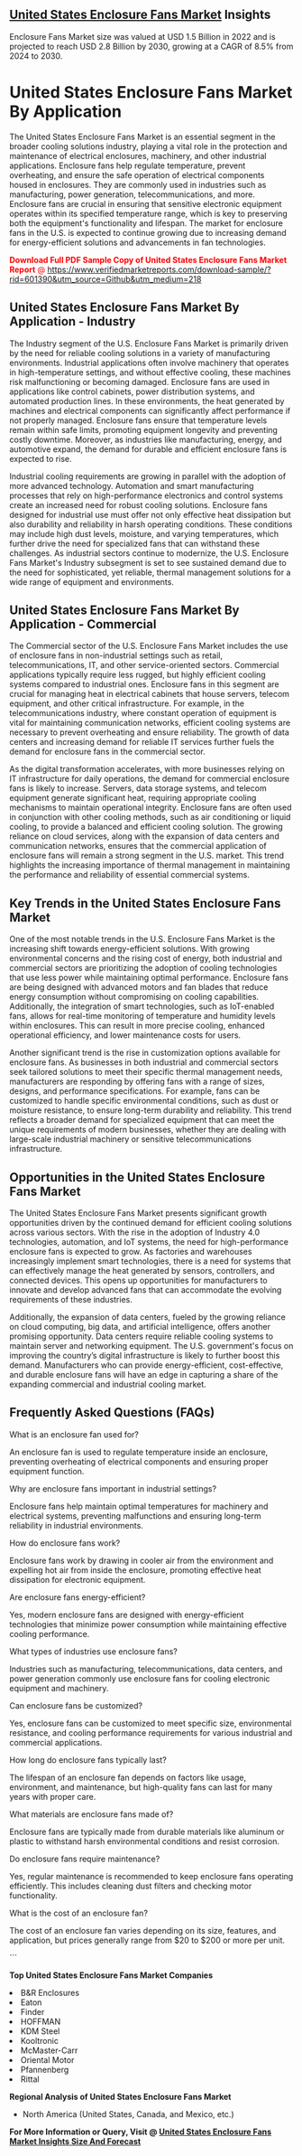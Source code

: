 <h2><a href="https://www.verifiedmarketreports.com/download-sample/?rid=601390&amp;utm_source=Github&amp;utm_medium=218" target="_blank">United States Enclosure Fans Market</a> Insights</h2><p>Enclosure Fans Market size was valued at USD 1.5 Billion in 2022 and is projected to reach USD 2.8 Billion by 2030, growing at a CAGR of 8.5% from 2024 to 2030.</p><p> <h1>United States Enclosure Fans Market By Application</h1> <p>The United States Enclosure Fans Market is an essential segment in the broader cooling solutions industry, playing a vital role in the protection and maintenance of electrical enclosures, machinery, and other industrial applications. Enclosure fans help regulate temperature, prevent overheating, and ensure the safe operation of electrical components housed in enclosures. They are commonly used in industries such as manufacturing, power generation, telecommunications, and more. Enclosure fans are crucial in ensuring that sensitive electronic equipment operates within its specified temperature range, which is key to preserving both the equipment's functionality and lifespan. The market for enclosure fans in the U.S. is expected to continue growing due to increasing demand for energy-efficient solutions and advancements in fan technologies. <p><span class=""><span style="color: #ff0000;"><strong>Download Full PDF Sample Copy of United States Enclosure Fans Market Report</strong> @ </span><a href="https://www.verifiedmarketreports.com/download-sample/?rid=601390&amp;utm_source=Github&amp;utm_medium=218" target="_blank">https://www.verifiedmarketreports.com/download-sample/?rid=601390&amp;utm_source=Github&amp;utm_medium=218</a></span></p></p> <h2>United States Enclosure Fans Market By Application - Industry</h2> <p>The Industry segment of the U.S. Enclosure Fans Market is primarily driven by the need for reliable cooling solutions in a variety of manufacturing environments. Industrial applications often involve machinery that operates in high-temperature settings, and without effective cooling, these machines risk malfunctioning or becoming damaged. Enclosure fans are used in applications like control cabinets, power distribution systems, and automated production lines. In these environments, the heat generated by machines and electrical components can significantly affect performance if not properly managed. Enclosure fans ensure that temperature levels remain within safe limits, promoting equipment longevity and preventing costly downtime. Moreover, as industries like manufacturing, energy, and automotive expand, the demand for durable and efficient enclosure fans is expected to rise. <p>Industrial cooling requirements are growing in parallel with the adoption of more advanced technology. Automation and smart manufacturing processes that rely on high-performance electronics and control systems create an increased need for robust cooling solutions. Enclosure fans designed for industrial use must offer not only effective heat dissipation but also durability and reliability in harsh operating conditions. These conditions may include high dust levels, moisture, and varying temperatures, which further drive the need for specialized fans that can withstand these challenges. As industrial sectors continue to modernize, the U.S. Enclosure Fans Market's Industry subsegment is set to see sustained demand due to the need for sophisticated, yet reliable, thermal management solutions for a wide range of equipment and environments.</p> <h2>United States Enclosure Fans Market By Application - Commercial</h2> <p>The Commercial sector of the U.S. Enclosure Fans Market includes the use of enclosure fans in non-industrial settings such as retail, telecommunications, IT, and other service-oriented sectors. Commercial applications typically require less rugged, but highly efficient cooling systems compared to industrial ones. Enclosure fans in this segment are crucial for managing heat in electrical cabinets that house servers, telecom equipment, and other critical infrastructure. For example, in the telecommunications industry, where constant operation of equipment is vital for maintaining communication networks, efficient cooling systems are necessary to prevent overheating and ensure reliability. The growth of data centers and increasing demand for reliable IT services further fuels the demand for enclosure fans in the commercial sector. <p>As the digital transformation accelerates, with more businesses relying on IT infrastructure for daily operations, the demand for commercial enclosure fans is likely to increase. Servers, data storage systems, and telecom equipment generate significant heat, requiring appropriate cooling mechanisms to maintain operational integrity. Enclosure fans are often used in conjunction with other cooling methods, such as air conditioning or liquid cooling, to provide a balanced and efficient cooling solution. The growing reliance on cloud services, along with the expansion of data centers and communication networks, ensures that the commercial application of enclosure fans will remain a strong segment in the U.S. market. This trend highlights the increasing importance of thermal management in maintaining the performance and reliability of essential commercial systems.</p> <h2>Key Trends in the United States Enclosure Fans Market</h2> <p>One of the most notable trends in the U.S. Enclosure Fans Market is the increasing shift towards energy-efficient solutions. With growing environmental concerns and the rising cost of energy, both industrial and commercial sectors are prioritizing the adoption of cooling technologies that use less power while maintaining optimal performance. Enclosure fans are being designed with advanced motors and fan blades that reduce energy consumption without compromising on cooling capabilities. Additionally, the integration of smart technologies, such as IoT-enabled fans, allows for real-time monitoring of temperature and humidity levels within enclosures. This can result in more precise cooling, enhanced operational efficiency, and lower maintenance costs for users.</p> <p>Another significant trend is the rise in customization options available for enclosure fans. As businesses in both industrial and commercial sectors seek tailored solutions to meet their specific thermal management needs, manufacturers are responding by offering fans with a range of sizes, designs, and performance specifications. For example, fans can be customized to handle specific environmental conditions, such as dust or moisture resistance, to ensure long-term durability and reliability. This trend reflects a broader demand for specialized equipment that can meet the unique requirements of modern businesses, whether they are dealing with large-scale industrial machinery or sensitive telecommunications infrastructure.</p> <h2>Opportunities in the United States Enclosure Fans Market</h2> <p>The United States Enclosure Fans Market presents significant growth opportunities driven by the continued demand for efficient cooling solutions across various sectors. With the rise in the adoption of Industry 4.0 technologies, automation, and IoT systems, the need for high-performance enclosure fans is expected to grow. As factories and warehouses increasingly implement smart technologies, there is a need for systems that can effectively manage the heat generated by sensors, controllers, and connected devices. This opens up opportunities for manufacturers to innovate and develop advanced fans that can accommodate the evolving requirements of these industries.</p> <p>Additionally, the expansion of data centers, fueled by the growing reliance on cloud computing, big data, and artificial intelligence, offers another promising opportunity. Data centers require reliable cooling systems to maintain server and networking equipment. The U.S. government's focus on improving the country’s digital infrastructure is likely to further boost this demand. Manufacturers who can provide energy-efficient, cost-effective, and durable enclosure fans will have an edge in capturing a share of the expanding commercial and industrial cooling market.</p> <h2>Frequently Asked Questions (FAQs)</h2> <p>What is an enclosure fan used for?</p> <p>An enclosure fan is used to regulate temperature inside an enclosure, preventing overheating of electrical components and ensuring proper equipment function.</p> <p>Why are enclosure fans important in industrial settings?</p> <p>Enclosure fans help maintain optimal temperatures for machinery and electrical systems, preventing malfunctions and ensuring long-term reliability in industrial environments.</p> <p>How do enclosure fans work?</p> <p>Enclosure fans work by drawing in cooler air from the environment and expelling hot air from inside the enclosure, promoting effective heat dissipation for electronic equipment.</p> <p>Are enclosure fans energy-efficient?</p> <p>Yes, modern enclosure fans are designed with energy-efficient technologies that minimize power consumption while maintaining effective cooling performance.</p> <p>What types of industries use enclosure fans?</p> <p>Industries such as manufacturing, telecommunications, data centers, and power generation commonly use enclosure fans for cooling electronic equipment and machinery.</p> <p>Can enclosure fans be customized?</p> <p>Yes, enclosure fans can be customized to meet specific size, environmental resistance, and cooling performance requirements for various industrial and commercial applications.</p> <p>How long do enclosure fans typically last?</p> <p>The lifespan of an enclosure fan depends on factors like usage, environment, and maintenance, but high-quality fans can last for many years with proper care.</p> <p>What materials are enclosure fans made of?</p> <p>Enclosure fans are typically made from durable materials like aluminum or plastic to withstand harsh environmental conditions and resist corrosion.</p> <p>Do enclosure fans require maintenance?</p> <p>Yes, regular maintenance is recommended to keep enclosure fans operating efficiently. This includes cleaning dust filters and checking motor functionality.</p> <p>What is the cost of an enclosure fan?</p> <p>The cost of an enclosure fan varies depending on its size, features, and application, but prices generally range from $20 to $200 or more per unit.</p> ```</p><p><strong>Top United States Enclosure Fans Market Companies</strong></p><div data-test-id=""><p><li>B&R Enclosures</li><li> Eaton</li><li> Finder</li><li> HOFFMAN</li><li> KDM Steel</li><li> Kooltronic</li><li> McMaster-Carr</li><li> Oriental Motor</li><li> Pfannenberg</li><li> Rittal</li></p><div><strong>Regional Analysis of&nbsp;United States Enclosure Fans Market</strong></div><ul><li dir="ltr"><p dir="ltr">North America&nbsp;(United States, Canada, and Mexico, etc.)</p></li></ul><p><strong>For More Information or Query, Visit @&nbsp;</strong><strong><a href="https://www.verifiedmarketreports.com/product/enclosure-fans-market/?utm_source=Github&amp;utm_medium=218" target="_blank">United States Enclosure Fans Market Insights Size And Forecast</a></strong></p></div>
